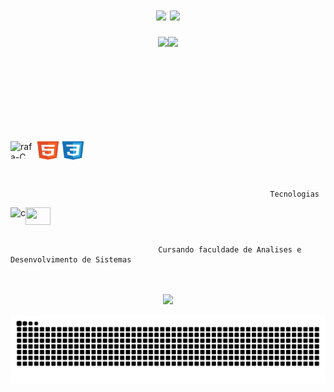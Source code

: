 
<h1 align="center">
<img src="https://readme-typing-svg.herokuapp.com/?font=Cambria&size=35&center=true&vCenter=true&width=500&height=70&duration=4000&lines=MESTRE+DA+COMPUTARIA+🦄;" /> <img src="https://media.giphy.com/media/WUlplcMpOCEmTGBtBW/giphy.gif" width="100">
</h1>
<!-- anotacao-->

<div style="display: flex; justify-content: center; align-items: center;">
            <img height="150em"
                src="https://github-readme-stats.vercel.app/api?username=dionatas-thomaz&show_icons=true&theme=dracula&include_all_commits=true&count_private=true" />
            <img height="150em;  "
                src="https://github-readme-stats.vercel.app/api/top-langs/?username=dionatas-thomaz&layout=compact&langs_count=16&theme=dracula" />
</div>
<br>
<div style="display: flex;"><br/>
<img align="center" alt="rafa-C"height="28"width="40" src="https://cdn.jsdelivr.net/gh/devicons/devicon/icons/c/c-original.svg">
<img align="center" alt="Rafa-HTML" height="30" width="40" src="https://raw.githubusercontent.com/devicons/devicon/master/icons/html5/html5-original.svg">
<img align="center" alt="Rafa-CSS" height="30" width="40" src="https://raw.githubusercontent.com/devicons/devicon/master/icons/css3/css3-original.svg">
  
<!-- <img src="https://res.cloudinary.com/nico1711/image/upload/c_scale,h_30/v1598849661/css_jtfcoz.png" alt="css-logotipo-html">
<img src="https://res.cloudinary.com/nico1711/image/upload/c_scale,h_30/v1598850235/html_1_whl9rj.png" alt="logotipo-html"> -->
 </div></br/>
          
##
                                                              Tecnologias 
<div style="display: flex;"><br/>
<img [align="center"alt="c"  src="https://img.shields.io/badge/C-00599C?style=for-the-badge&logo=c&logoColor=white"](https://img.shields.io/badge/C-00599C?style=for-the-badge&logo=c&logoColor=white)/>
<img height="28"width="40" src="https://img.shields.io/badge/-Java-gray?style=flat-circle&logo=java"/>


</div></br/>


                                     Cursando faculdade de Analises e Desenvolvimento de Sistemas


<div align="center">                                            
<br><br>
<img src="https://raw.githubusercontent.com/innng/innng/master/assets/kyubey.gif" height="40" />
</div>

![Snake animation](https://github.com/dionatas-thomaz/dionatas-thomaz/blob/output/github-contribution-grid-snake.svg)

